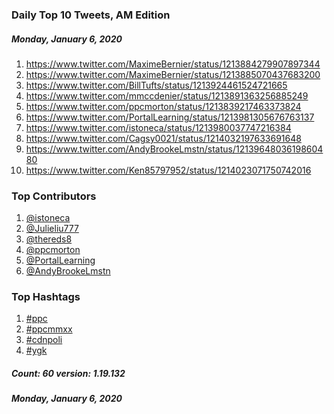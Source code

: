 ### Daily Top 10 Tweets, AM Edition
##### Monday, January 6, 2020
 1) https://www.twitter.com/MaximeBernier/status/1213884279907897344
 2) https://www.twitter.com/MaximeBernier/status/1213885070437683200
 3) https://www.twitter.com/BillTufts/status/1213924461524721665
 4) https://www.twitter.com/mmccdenier/status/1213891363256885249
 5) https://www.twitter.com/ppcmorton/status/1213839217463373824
 6) https://www.twitter.com/PortalLearning/status/1213981305676763137
 7) https://www.twitter.com/istoneca/status/1213980037747216384
 8) https://www.twitter.com/Cagsy0021/status/1214032197633691648
 9) https://www.twitter.com/AndyBrookeLmstn/status/1213964803619860480
10) https://www.twitter.com/Ken85797952/status/1214023071750742016

### Top Contributors
  1) [@istoneca](https://www.twitter.com/istoneca)
  2) [@Julieliu777](https://www.twitter.com/Julieliu777)
  3) [@thereds8](https://www.twitter.com/thereds8)
  4) [@ppcmorton](https://www.twitter.com/ppcmorton)
  5) [@PortalLearning](https://www.twitter.com/PortalLearning)
  6) [@AndyBrookeLmstn](https://www.twitter.com/AndyBrookeLmstn)


### Top Hashtags

  1) [#ppc](https://www.twitter.com/hashtag/ppc)
  2) [#ppcmmxx](https://www.twitter.com/hashtag/ppcmmxx)
  3) [#cdnpoli](https://www.twitter.com/hashtag/cdnpoli)
  4) [#ygk](https://www.twitter.com/hashtag/ygk)

##### Count: 60	version: 1.19.132
##### Monday, January 6, 2020

